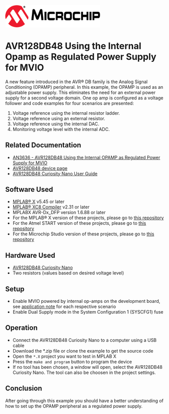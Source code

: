 <!-- Please do not change this html logo with link -->
<a href="https://www.microchip.com" rel="nofollow"><img src="images/microchip.png" alt="MCHP" width="300"/></a>

# AVR128DB48 Using the Internal Opamp as Regulated Power Supply for MVIO
A new feature introduced in the AVR® DB family is the Analog Signal Conditioning (OPAMP) peripheral. In this example, the OPAMP is used as an adjustable power supply. This eliminates the need for an external power supply for a second voltage domain. One op amp is configured as a voltage follower and code examples for four scenarios are presented:
1.	Voltage reference using the internal resistor ladder.
2.	Voltage reference using an external resistor.
3.	Voltage reference using the internal DAC.
4.	Monitoring voltage level with the internal ADC.


## Related Documentation

* [AN3636 - AVR128DB48 Using the Internal OPAMP as Regulated Power Supply for MVIO](https://microchip.com/DS00003636) 
* [AVR128DB48 device page](https://www.microchip.com/wwwproducts/en/AVR128DB48)
* [AVR128DB48 Curiosity Nano User Guide](https://www.microchip.com/DS50003037)

## Software Used

* [MPLAB® X](https://www.microchip.com/mplab/mplab-x-ide) v5.45 or later
* [MPLAB® XC8 Compiler](https://www.microchip.com/mplab/compilers) v2.31 or later
* MPLABX AVR-Dx_DFP version 1.6.88 or later
* For the MPLAB® X version of these projects, please go to [this repository](https://github.com/microchip-pic-avr-examples/avr128db48-using-opamp-as-a-regulated-power-supply-mplab)
* For the Atmel START version of these projects, please go to [this repository](https://github.com/microchip-pic-avr-examples/avr128db48-opamp-as-regulated-power-supply-studio-start)
* For the Microchip Studio version of these projects, please go to [this repository](https://github.com/microchip-pic-avr-examples/avr128db48-using-opamp-as-a-regulated-power-supply)

## Hardware Used

* [AVR128DB48 Curiosity Nano](https://www.microchip.com/DevelopmentTools/ProductDetails/PartNO/EV35L43A)
* Two resistors (values based on desired voltage level)


## Setup

* Enable MVIO powered by internal op-amps on the development board, see [application note](https://microchip.com/DS00003636) for each respective scenario 
* Enable Dual Supply mode in the System Configuration 1 (SYSCFG1) fuse

## Operation
* Connect the AVR128DB48 Curiosity Nano to a computer using a USB cable
* Download the *.zip file or clone the example to get the source code
* Open the `*.X` project you want to test in MPLAB X
* Press the `make and program` button to program the device
* If no tool has been chosen, a window will open, select the AVR128DB48 Curiosity Nano. The tool can also be choosen in the project settings.


## Conclusion
After going through this example you should have a better understanding of how to set up the OPAMP peripheral as a regulated power supply.
